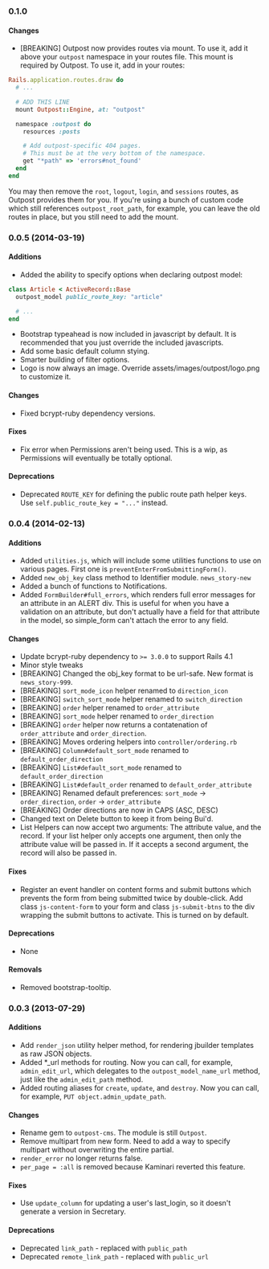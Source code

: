 ### 0.1.0
#### Changes
* [BREAKING] Outpost now provides routes via mount. To use it, add it above your `outpost` namespace in your routes file. This mount is required by Outpost. To use it, add in your routes:

```ruby
Rails.application.routes.draw do
  # ...

  # ADD THIS LINE
  mount Outpost::Engine, at: "outpost"

  namespace :outpost do
    resources :posts

    # Add outpost-specific 404 pages.
    # This must be at the very bottom of the namespace.
    get "*path" => 'errors#not_found'
  end
end
```

You may then remove the `root`, `logout`, `login`, and `sessions` routes, as Outpost provides them for you. If you're using a bunch of custom code which still references `outpost_root_path`, for example, you can leave the old routes in place, but you still need to add the mount.




### 0.0.5 (2014-03-19)
#### Additions
* Added the ability to specify options when declaring outpost model:

```ruby
class Article < ActiveRecord::Base
  outpost_model public_route_key: "article"

  # ...
end
```

* Bootstrap typeahead is now included in javascript by default. It is recommended that you just override the included javascripts.
* Add some basic default column stying.
* Smarter building of filter options.
* Logo is now always an image. Override assets/images/outpost/logo.png to customize it.

#### Changes
* Fixed bcrypt-ruby dependency versions.

#### Fixes
* Fix error when Permissions aren't being used. This is a wip, as Permissions will eventually be totally optional.

#### Deprecations
* Deprecated `ROUTE_KEY` for defining the public route path helper keys. Use `self.public_route_key = "..."` instead.


### 0.0.4 (2014-02-13)
#### Additions
* Added `utilities.js`, which will include some utilities functions to use
  on various pages. First one is `preventEnterFromSubmittingForm()`.
* Added `new_obj_key` class method to Identifier module. `news_story-new`
* Added a bunch of functions to Notifications.
* Added `FormBuilder#full_errors`, which renders full error messages for an attribute in an ALERT div. This is useful for when you have a validation on an attribute, but don't actually have a field for that attribute in the model, so simple_form can't attach the error to any field.

#### Changes
* Update bcrypt-ruby dependency to `>= 3.0.0` to support Rails 4.1
* Minor style tweaks
* [BREAKING] Changed the obj_key format to be url-safe. New format is
  `news_story-999`.
* [BREAKING] `sort_mode_icon` helper renamed to `direction_icon`
* [BREAKING] `switch_sort_mode` helper renamed to `switch_direction`
* [BREAKING] `order` helper renamed to `order_attribute`
* [BREAKING] `sort_mode` helper renamed to `order_direction`
* [BREAKING] `order` helper now returns a contatenation of `order_attribute`
  and `order_direction`.
* [BREAKING] Moves ordering helpers into `controller/ordering.rb`
* [BREAKING] `Column#default_sort_mode` renamed to `default_order_direction`
* [BREAKING] `List#default_sort_mode` renamed to `default_order_direction`
* [BREAKING] `List#default_order` renamed to `default_order_attribute`
* [BREAKING] Renamed default preferences: `sort_mode` -> `order_direction`,
  `order` -> `order_attribute`
* [BREAKING] Order directions are now in CAPS (ASC, DESC)
* Changed text on Delete button to keep it from being Bui'd.
* List Helpers can now accept two arguments: The attribute value, and the record.
  If your list helper only accepts one argument, then only the attribute value
  will be passed in. If it accepts a second argument, the record will also be
  passed in.

#### Fixes
* Register an event handler on content forms and submit buttons which prevents the form from being submitted twice by double-click. Add class `js-content-form` to your form and class `js-submit-btns` to the div wrapping the submit buttons to activate. This is turned on by default.


#### Deprecations
* None

#### Removals
* Removed bootstrap-tooltip.


### 0.0.3 (2013-07-29)
#### Additions
* Add `render_json` utility helper method, for rendering jbuilder templates as
  raw JSON objects.
* Added *_url methods for routing. Now you can call, for example,
`admin_edit_url`, which delegates to the `outpost_model_name_url` method,
just like the `admin_edit_path` method.
* Added routing aliases for `create`, `update`, and `destroy`. Now you can
call, for example, `PUT object.admin_update_path`. 

#### Changes
* Rename gem to `outpost-cms`. The module is still `Outpost`.
* Remove multipart from new form. Need to add a way to specify multipart without
  overwriting the entire partial.
* `render_error` no longer returns false.
* `per_page = :all` is removed because Kaminari reverted this feature.

#### Fixes
* Use `update_column` for updating a user's last_login, so it doesn't generate
  a version in Secretary.

#### Deprecations
* Deprecated `link_path` - replaced with `public_path`
* Deprecated `remote_link_path` - replaced with `public_url`

